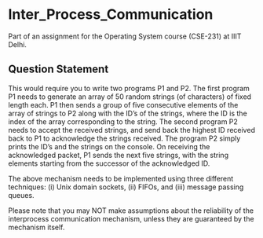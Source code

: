 # Inter_Process_Communication

Part of an assignment for the Operating System course (CSE-231) at IIIT Delhi.

## Question Statement

This would require you to write two programs P1 and P2. The first program P1 needs to generate an array of 50 random strings (of characters) of fixed length each. P1 then sends a group of five consecutive elements of the array of strings to P2 along with the ID’s of the strings, where the ID is the index of the array corresponding to the string.
The second program P2 needs to accept the received strings, and send back the highest ID received back to P1 to acknowledge the strings received. The program P2 simply prints the ID’s and the strings on the console. On receiving the acknowledged packet, P1 sends the next five strings, with the string elements starting from the successor of the acknowledged ID.

The above mechanism needs to be implemented using three different techniques: (i) Unix domain sockets, (ii) FIFOs, and (iii) message passing queues.

Please note that you may NOT make assumptions about the reliability of the interprocess communication mechanism, unless they are guaranteed by the mechanism itself.
